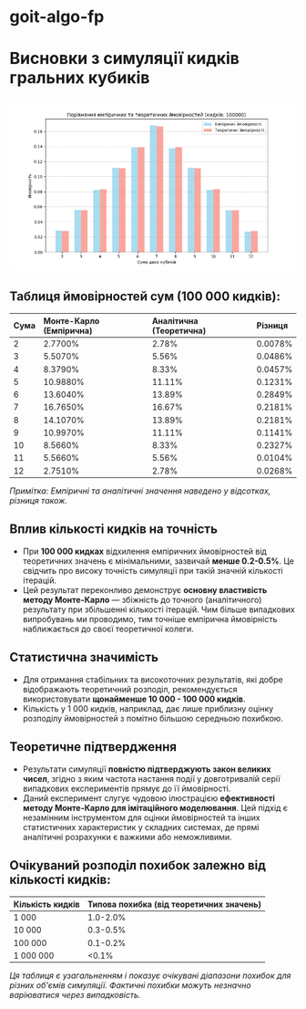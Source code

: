 # goit-algo-fp

# Висновки з симуляції кидків гральних кубиків

![Результати симуляції](./my_plot.png "Графік ймовірностей кидків кубиків")

## Таблиця ймовірностей сум (100 000 кидків):

| Сума | Монте-Карло (Емпірична) | Аналітична (Теоретична) | Різниця |
| :--- | :---------------------- | :---------------------- | :------ |
| 2    | 2.7700%                 | 2.78%                   | 0.0078% |
| 3    | 5.5070%                 | 5.56%                   | 0.0486% |
| 4    | 8.3790%                 | 8.33%                   | 0.0457% |
| 5    | 10.9880%                | 11.11%                  | 0.1231% |
| 6    | 13.6040%                | 13.89%                  | 0.2849% |
| 7    | 16.7650%                | 16.67%                  | 0.2181% |
| 8    | 14.1070%                | 13.89%                  | 0.2181% |
| 9    | 10.9970%                | 11.11%                  | 0.1141% |
| 10   | 8.5660%                 | 8.33%                   | 0.2327% |
| 11   | 5.5660%                 | 5.56%                   | 0.0104% |
| 12   | 2.7510%                 | 2.78%                   | 0.0268% |

_Примітка: Емпіричні та аналітичні значення наведено у відсотках, різниця також._

## Вплив кількості кидків на точність

- При **100 000 кидках** відхилення емпіричних ймовірностей від теоретичних значень є мінімальними, зазвичай **менше 0.2-0.5%**. Це свідчить про високу точність симуляції при такій значній кількості ітерацій.
- Цей результат переконливо демонструє **основну властивість методу Монте-Карло** — збіжність до точного (аналітичного) результату при збільшенні кількості ітерацій. Чим більше випадкових випробувань ми проводимо, тим точніше емпірична ймовірність наближається до своєї теоретичної колеги.

## Статистична значимість

- Для отримання стабільних та високоточних результатів, які добре відображають теоретичний розподіл, рекомендується використовувати **щонайменше 10 000 - 100 000 кидків**.
- Кількість у 1 000 кидків, наприклад, дає лише приблизну оцінку розподілу ймовірностей з помітно більшою середньою похибкою.

## Теоретичне підтвердження

- Результати симуляції **повністю підтверджують закон великих чисел**, згідно з яким частота настання події у довготривалій серії випадкових експериментів прямує до її ймовірності.
- Даний експеримент слугує чудовою ілюстрацією **ефективності методу Монте-Карло для імітаційного моделювання**. Цей підхід є незамінним інструментом для оцінки ймовірностей та інших статистичних характеристик у складних системах, де прямі аналітичні розрахунки є важкими або неможливими.

## Очікуваний розподіл похибок залежно від кількості кидків:

| Кількість кидків | Типова похибка (від теоретичних значень) |
| :--------------- | :--------------------------------------- |
| 1 000            | 1.0-2.0%                                 |
| 10 000           | 0.3-0.5%                                 |
| 100 000          | 0.1-0.2%                                 |
| 1 000 000        | <0.1%                                    |

_Ця таблиця є узагальненням і показує очікувані діапазони похибок для різних об'ємів симуляції. Фактичні похибки можуть незначно варіюватися через випадковість._
